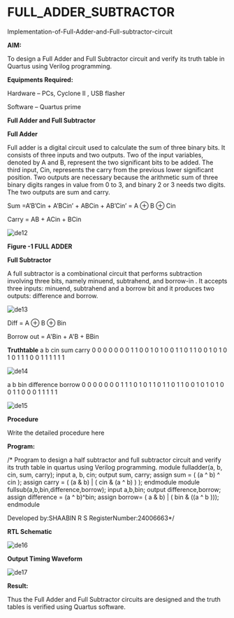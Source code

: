 # FULL_ADDER_SUBTRACTOR

Implementation-of-Full-Adder-and-Full-subtractor-circuit

**AIM:**

To design a Full Adder and Full Subtractor circuit and verify its truth table in Quartus using Verilog programming.

**Equipments Required:**

Hardware – PCs, Cyclone II , USB flasher

Software – Quartus prime

**Full Adder and Full Subtractor**

**Full Adder**

Full adder is a digital circuit used to calculate the sum of three binary bits. It consists of three inputs and two outputs. Two of the input variables, denoted by A and B, represent the two significant bits to be added. The third input, Cin, represents the carry from the previous lower significant position. Two outputs are necessary because the arithmetic sum of three binary digits ranges in value from 0 to 3, and binary 2 or 3 needs two digits. The two outputs are sum and carry.

Sum =A’B’Cin + A’BCin’ + ABCin + AB’Cin’ = A ⊕ B ⊕ Cin 

Carry = AB + ACin + BCin

![de12](https://github.com/user-attachments/assets/c227a539-5077-452e-a1cd-c14e5ebd5e32)

**Figure -1 FULL ADDER**

**Full Subtractor**

A full subtractor is a combinational circuit that performs subtraction involving three bits, namely minuend, subtrahend, and borrow-in . It accepts three inputs: minuend, subtrahend and a borrow bit and it produces two outputs: difference and borrow.

![de13](https://github.com/user-attachments/assets/d20c843a-7654-4ac1-a627-90b304771956)




Diff = A ⊕ B ⊕ Bin 

Borrow out = A'Bin + A'B + BBin

**Truthtable**
a b cin sum carry 0 0 0 0 0 0 0 1 1 0 0 1 0 1 0 0 1 1 0 1 1 0 0 1 0 1 0 1 0 1
 1 1 0 0 1 1 1 1 1 1 

![de14](https://github.com/user-attachments/assets/fe0c354a-2abe-471a-866b-bd1e2d5b9513)


 
a b bin difference borrow 0 0 0 0 0 0 0 1 1 1 0 1 0 1 1 0 1 1 0 1 1 0 0 1 0 1 0 1 0 0 1 1
 0 0 0 1 1 1 1 1 

![de15](https://github.com/user-attachments/assets/f046a104-f04b-4f0a-aeb5-6f0c88b429dd)


**Procedure**

Write the detailed procedure here

**Program:**

/* Program to design a half subtractor and full subtractor circuit and verify its truth table in quartus using Verilog programming.
 module fulladder(a, b, cin, sum, carry); input a, b, cin; output sum, carry;
 assign sum = ( (a ^ b) ^ cin ); assign carry = ( (a & b) | ( cin & (a ^ b) ) ); endmodule
 module fullsub(a,b,bin,difference,borrow); input a,b,bin; output difference,borrow;
 assign difference = (a ^ b)^bin; assign borrow= ( a & b) | ( bin & ((a ^ b )));
 endmodule
 
Developed by:SHAABIN R S RegisterNumber:24006663*/

**RTL Schematic**

![de16](https://github.com/user-attachments/assets/d80e84e2-a389-4343-baec-d210d6f782f9)


**Output Timing Waveform**

![de17](https://github.com/user-attachments/assets/b89ec231-f771-4979-9a70-01319a4e75db)

**Result:**

Thus the Full Adder and Full Subtractor circuits are designed and the truth tables is verified using Quartus software.




